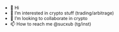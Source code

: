 - 👋 Hi
- 👀 I’m interested in crypto stuff (trading/arbitrage)
- 💞️ I’m looking to collaborate in crypto
- 📫 How to reach me @sucxub (tg/inst)

<!---
is a ✨ special ✨ repository because its `README.md` (this file) appears on your GitHub profile.
You can click the Preview link to take a look at your changes.
--->
